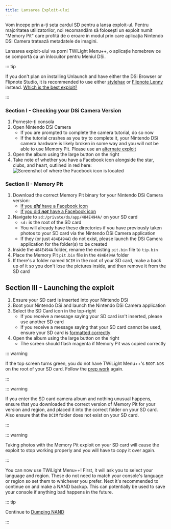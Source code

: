 ```yaml
---
title: Lansarea Exploit-ului
---
```


Vom începe prin a-ți seta cardul SD pentru a lansa exploit-ul. Pentru majoritatea utilizatorilor, noi recomandăm să folosești un exploit numit "Memory Pit" care profită de o eroare în modul prin care aplicația Nintendo DSi Camera tratează metadatele de imagini.

Lansarea exploit-ului va porni TWiLight Menu++, o aplicație homebrew ce se comportă ca un înlocuitor pentru Meniul DSi.

::: tip

If you don't plan on installing Unlaunch and have either the DSi Browser or Flipnote Studio, it is recommended to use either [stylehax](launching-the-browser-exploit.html) or [Flipnote Lenny](launching-the-flipnote-exploit.html) instead. [Which is the best exploit?](faq.html#which-is-the-best-exploit)

:::

### Section I - Checking your DSi Camera Version

1. Pornește-ți consola
1. Open Nintendo DSi Camera
    - If you are prompted to complete the camera tutorial, do so now
    - If the tutorial crashes as you try to complete it, your Nintendo DSi camera hardware is likely broken in some way and you will not be able to use Memory Pit. Please use an [alternate exploit](alternate-exploits.html)
1. Open the album using the large button on the right
1. Take note of whether you have a Facebook icon alongside the star, clubs, and heart, outlined in red here: ![Screenshot of where the Facebook icon is located](/assets/images/facebook-check.png)

### Section II - Memory Pit

1. Download the correct Memory Pit binary for your Nintendo DSi Camera version:
    - [If you ***did*** have a Facebook icon](/assets/files/memory_pit/768_1024/pit.bin)
    - [If you did ***not*** have a Facebook icon](/assets/files/memory_pit/256/pit.bin)
1. Navigate to `sd:/private/ds/app/484E494A/` on your SD card
    - `sd:` is the root of the SD card
    - You will already have these directories if you have previously taken photos to your SD card via the Nintendo DSi Camera application
    - If they (or just `484E494A`) do not exist, please launch the DSi Camera application for the folder(s) to be created
1. Inside the `484E494A` folder, rename the existing `pit.bin` file to `tip.bin`
1. Place the Memory Pit `pit.bin` file in the `484E494A` folder
1. If there's a folder named `DCIM` in the root of your SD card, make a back up of it so you don't lose the pictures inside, and then remove it from the SD card


## Section III - Launching the exploit

1. Ensure your SD card is inserted into your Nintendo DSi
1. Boot your Nintendo DSi and launch the Nintendo DSi Camera application
1. Select the SD Card icon in the top-right
    - If you receive a message saying your SD card isn't inserted, please use another SD card
    - If you receive a message saying that your SD card cannot be used, ensure your SD card is [formatted correctly](sd-card-setup.html)
1. Open the album using the large button on the right
    - The screen should flash magenta if Memory Pit was copied correctly

::: warning

If the top screen turns green, you do not have TWiLight Menu++'s `BOOT.NDS` on the root of your SD card. Follow the [prep work](get-started.html#section-i-prep-work) again.

:::

::: warning

If you enter the SD card camera album and nothing unusual happens, ensure that you downloaded the correct version of Memory Pit for your version and region, and placed it into the correct folder on your SD card. Also ensure that the `DCIM` folder does not exist on your SD card.

:::

::: warning

Taking photos with the Memory Pit exploit on your SD card will cause the exploit to stop working properly and you will have to copy it over again.

:::

You can now use TWiLight Menu++! First, it will ask you to select your language and region. These do not need to match your console's language or region so set them to whichever you prefer. Next it's recommended to continue on and make a NAND backup. This can potentially be used to save your console if anything bad happens in the future.

::: tip

Continue to [Dumping NAND](dumping-nand.html)

:::
